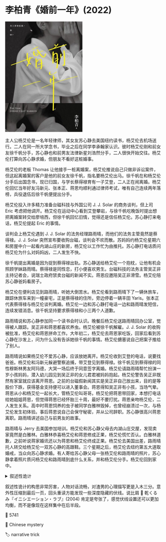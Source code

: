 # 李柏青《婚前一年》(2022)

<img src=images/2022_cover.jpg width=250/>

主人公杨艾伦是一名年轻律师，其女友苏心静去美国纽约读书，杨艾伦去机场送行。二人在同一所大学念书，毕业之后在同学李承翰家认识。彼时杨艾伦刚和前女友徐千帆分手，苏心静也和前男友法律新星刘浩然分手，二人很快开始交往。杨艾伦打算向苏心静求婚，但朋友不看好这桩婚事。

杨艾伦的老板 Thomas 让他接手一桩离婚案，杨艾伦推说自己只做非诉讼案件，但这起离婚案的客户是他的前女友徐千帆，指名要杨艾伦出马。徐千帆在和杨艾伦分手后出国念书，现已归国，与学长蔡得禄育有一子艾登，二人正在闹离婚。杨艾伦回忆当年好友冯新元、张本正、蒋恩均顺利通过律师考试，唯有自己连续两年落榜，兵役退伍后徐千帆便提出分手。

杨艾伦投入许多精力准备台磁科技与外国公司 J. J. Solar 的商务谈判，但上司 Eric 考虑把他调开。杨艾伦在运动中心看到艾登攀岩，与徐千帆吃晚饭时提出想把离婚案转交给廖培西，但徐千帆回忆旧情，觉得还是信任杨艾伦。苏心静打来电话，杨艾伦提起 Eric 的事情。

谈判会上杨艾伦遇到 J. J. Solar 的法务经理路雨晴，而他们的法务主管竟然是蔡得禄。J. J. Solar 突然宣布要收购台磁，谈判会不欢而散。苏妈妈约杨艾伦星期六和房屋中介一起看内湖山庄的新房，杨艾伦以工作忙为由推托。苏心静打电话质问杨艾伦为什么对妈妈凶，二人发生不快。

徐千帆提出离婚是因为捉到蔡得禄出轨。苏心静送给杨艾伦一个抱枕，让他有机会照顾学妹路雨晴。蔡得禄是同性恋，打小便喜欢男生。台磁科技的法务主管吴正非主持记者会，说瑞士政府禁卖台磁的新闻不实。蒋恩应邀陪吴正非滑雪。杨艾伦陪苏心静爸妈看房子。

杨艾伦在便利店见到路雨晴，听她大倒苦水。杨艾伦看到路雨晴下了一辆休旅车，跟踪休旅车来到一幢豪宅，正是蔡得禄的住所，旁边停着一辆丰田 Yaris。张本正代表蔡得禄与杨艾伦谈判离婚。杨艾伦一边和苏心静打电话一边和路雨晴发短信，连续发错消息。徐千帆坚持要求蔡得禄和小三两个人道歉。

路雨晴说和苏心静参加同一个读书会时认识。晚餐后杨艾伦送路雨晴回办公室，觉得被人跟踪。吴正非和蒋恩都喜欢养虫。杨艾伦被徐千帆解雇。J. J. Solar 的收购被批准，杨艾伦和蒋恩拼命工作。大年初二，杨艾伦去蒋恩家吃饭，回家后看到苏心静在沙发上，问为什么没有告诉她徐千帆的事情。杨艾伦搪塞说自己把案子推给了别人。

路雨晴说如果杨艾伦不爱苏心静，应该放她离开。杨艾伦收到艾登的电话，说要找爸爸。杨艾伦和冯新元躲避警察追捕，带艾登见到蔡得禄。徐千帆见到蔡得禄的同性穆斯林男友阿玛德，大哭一场后终于同意签字离婚。杨艾伦请路雨晴帮忙扮演一岁小孩妈妈，潜入幼儿园见到吴正非的女儿君君被妈妈抱起。杨艾伦警告吴正非既然有家室就应该离开蒋恩。之前的台磁假新闻其实是吴正非自己放出来，目的是等股价下跌，获得基金支持便可以进入董事会。蒋恩得知吴正非有小孩，当场气晕。蒋恩从小和杨艾伦一起长大，管杨艾伦叫哥哥。杨艾伦把蒋恩带回家，本想打电话给她姐姐蒋思，但觉得蒋思已经怀胎三十周，最好不要打扰。蒋恩亲吻杨艾伦，二人发生关系。高中时蒋恩饲养的虫子被同学白雅林毁掉，也曾经崩溃过一次，与杨艾伦发生初体验。事后蒋恩说自己会保守秘密，并从公司辞职。苏心静很高兴蒋恩离职。路雨晴讲述自己与前男友的故事。

路雨晴与 Jerry 去美国参加培训。杨艾伦和苏心静父母去内湖山庄交屋，发现卖家竟然是白雅林。白雅林恭喜杨艾伦和蒋恩修成正果，杨艾伦慌忙否认。白雅林道歉，之前听说蒋家婚讯还以为蒋恩和杨艾伦终成正果。杨艾伦去美国出差，路雨晴托人转交给杨艾伦一双苏心静的高跟鞋。三个星期之后，杨艾伦去纽约第五大道取婚戒，当众向苏心静求婚。有人寄给苏心静父母一张杨艾伦和路雨晴的照片，苏心静拿着照片质问杨艾伦和路雨晴到底什么关系，并和杨艾伦分手。杨艾伦回到家中。

<details><summary>叙述性诡计</summary>
杨艾伦已与蒋恩的姐姐蒋思结婚，只不过没有正式登记。蒋思回到娘家怀孕待产，所以二人没住一起。书名《婚前一年》是与蒋思婚前一年，而不是与苏心静婚前一年。杨艾伦为了摆脱苏心静，自己给苏心静父母寄了照片。结尾杨艾伦回到家中，将婚戒交给蒋思。
</details>

叙述性诡计的构思非常厉害，人物对话流畅，对渣男的心理描写更是入木三分。意外性压缩到最后一页，回头重读方能发现一些深度隐藏的伏线。说比肩 📖 乾くるみ『イニシエーション・ラブ』(2004) 肯定是夸张了，感觉伏线设置还可以更加均衡，而不是像现在这样集中在后半段。

:link: 5741

:file_folder: Chinese mystery

:label: narrative trick
